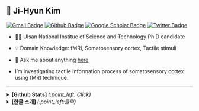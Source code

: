 ## :brain: Ji-Hyun Kim 
<!-- Hits 오류로 인해 잠시 막음 
[![Hits](https://hits.seeyoufarm.com/api/count/incr/badge.svg?url=https%3A%2F%2Fgithub.com%2Fyunho0130)](https://hits.seeyoufarm.com)
-->
[![Gmail Badge](https://img.shields.io/badge/-Gmail-c14438?style=flat-square&logo=Gmail&logoColor=white&link=mailto:rndmswo123@gmail.com)](mailto:rndmswo123@gmail.com) 
[![Github Badge](https://img.shields.io/badge/-Github-000?style=flat-square&logo=Github&logoColor=white&link=http://git-awards.com/users/jhkim-fmri)](http://git-awards.com/users/jhkim-fmri)
[![Google Scholar Badge](https://img.shields.io/badge/-Scholar-4285f4?style=flat-square&logo=google-scholar&logoColor=white&link=https://scholar.google.com/citations?view_op=list_works&hl=en&user=0Rhw6WkAAAAJ)](https://scholar.google.com/citations?view_op=list_works&hl=en&user=0Rhw6WkAAAAJ) 
[![Twitter Badge](https://img.shields.io/badge/Twitter-1DA1F2?style=flat-square&logo=twitter&logoColor=white&link=)](https://twitter.com/jh_kim_bci)
	
- :student: Ulsan National Institue of Science and Technology Ph.D candidate 
- :bulb: Domain Knowledge: fMRI, Somatosensory cortex, Tactile stimuli
- 💬 Ask me about anything [here](https://github.com/jhkim-fmri/jhkim-fmri/issues)

- </pre></p> I’m investigating
tactile information process of somatosensory cortex using fMRI technique.
---
<details>
  <summary> <b> [Github Stats]  </b> <i>(:point_left: Click)</i> </summary>
  
[![jhkim's github stats](https://github-readme-stats.vercel.app/api?username=jhkim-fmri&show_icons=true)](https://github.com/jhkim-fmri/github-readme-stats)

<!--
## Algumas tecnologias

<img src="https://github.com/Quadrified/Quadrified/blob/master/assets/svg/dev/frameworks/react.svg" alt="react" style="vertical-align:top; margin:4px">
<img src="https://github.com/Quadrified/Quadrified/blob/master/assets/svg/dev/languages/js.svg" alt="js" style="vertical-align:top; margin:4px">
<img src="https://github.com/Quadrified/Quadrified/blob/master/assets/svg/dev/languages/html.svg" alt="html" style="vertical-align:top; margin:4px">
<img src="https://github.com/Quadrified/Quadrified/blob/master/assets/svg/dev/languages/csharp_dotnet.svg" alt="csharp dotnet" style="vertical-align:top; margin:4px">
<img src="https://github.com/Quadrified/Quadrified/blob/master/assets/svg/dev/services/aws.svg" alt="aws" style="vertical-align:top; margin:4px">
<img src="https://github.com/Quadrified/Quadrified/blob/master/assets/svg/dev/services/dockerhub.svg" alt="dockerhub" style="vertical-align:top; margin:4px">
<img src="https://github.com/Quadrified/Quadrified/blob/master/assets/svg/dev/services/npm.svg" alt="npm" style="vertical-align:top; margin:4px">
<img src="https://github.com/Quadrified/Quadrified/blob/master/assets/svg/dev/tools/visualstudio_code.svg" alt="vscode" style="vertical-align:top; margin:4px">
<img src="https://github.com/Quadrified/Quadrified/blob/master/assets/svg/dev/tools/powershell.svg" alt="powershell" style="vertical-align:top; margin:4px">
<img src="https://github.com/Quadrified/Quadrified/blob/master/assets/svg/dev/misc/mobile.svg" alt="mobile_development" style="vertical-align:top; margin:4px">
-->
</details>

<details>
  <summary> <b> [한글 소개] </b> <i>(:point_left:클릭)</i> </summary>
tba




